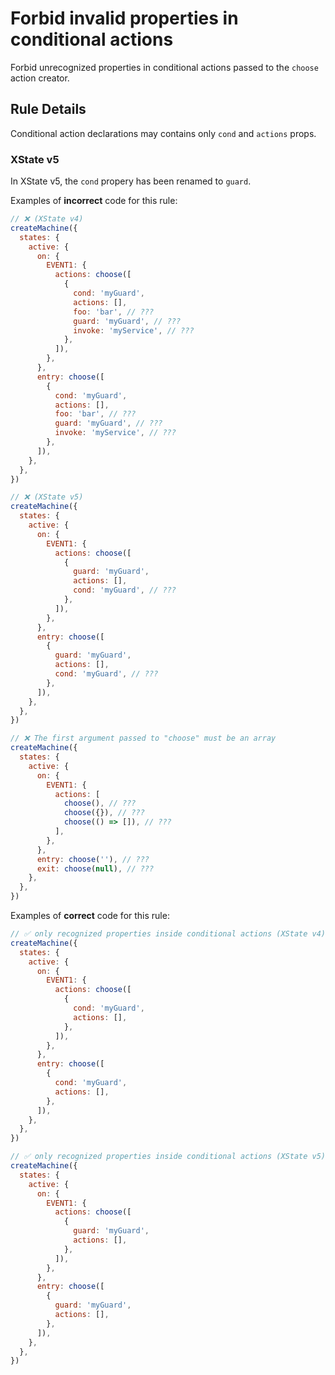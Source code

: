 # Forbid invalid properties in conditional actions

Forbid unrecognized properties in conditional actions passed to the `choose` action creator.

## Rule Details

Conditional action declarations may contains only `cond` and `actions` props.

### XState v5

In XState v5, the `cond` propery has been renamed to `guard`.

Examples of **incorrect** code for this rule:

```javascript
// ❌ (XState v4)
createMachine({
  states: {
    active: {
      on: {
        EVENT1: {
          actions: choose([
            {
              cond: 'myGuard',
              actions: [],
              foo: 'bar', // ???
              guard: 'myGuard', // ???
              invoke: 'myService', // ???
            },
          ]),
        },
      },
      entry: choose([
        {
          cond: 'myGuard',
          actions: [],
          foo: 'bar', // ???
          guard: 'myGuard', // ???
          invoke: 'myService', // ???
        },
      ]),
    },
  },
})

// ❌ (XState v5)
createMachine({
  states: {
    active: {
      on: {
        EVENT1: {
          actions: choose([
            {
              guard: 'myGuard',
              actions: [],
              cond: 'myGuard', // ???
            },
          ]),
        },
      },
      entry: choose([
        {
          guard: 'myGuard',
          actions: [],
          cond: 'myGuard', // ???
        },
      ]),
    },
  },
})

// ❌ The first argument passed to "choose" must be an array
createMachine({
  states: {
    active: {
      on: {
        EVENT1: {
          actions: [
            choose(), // ???
            choose({}), // ???
            choose(() => []), // ???
          ],
        },
      },
      entry: choose(''), // ???
      exit: choose(null), // ???
    },
  },
})
```

Examples of **correct** code for this rule:

```javascript
// ✅ only recognized properties inside conditional actions (XState v4)
createMachine({
  states: {
    active: {
      on: {
        EVENT1: {
          actions: choose([
            {
              cond: 'myGuard',
              actions: [],
            },
          ]),
        },
      },
      entry: choose([
        {
          cond: 'myGuard',
          actions: [],
        },
      ]),
    },
  },
})

// ✅ only recognized properties inside conditional actions (XState v5)
createMachine({
  states: {
    active: {
      on: {
        EVENT1: {
          actions: choose([
            {
              guard: 'myGuard',
              actions: [],
            },
          ]),
        },
      },
      entry: choose([
        {
          guard: 'myGuard',
          actions: [],
        },
      ]),
    },
  },
})
```
